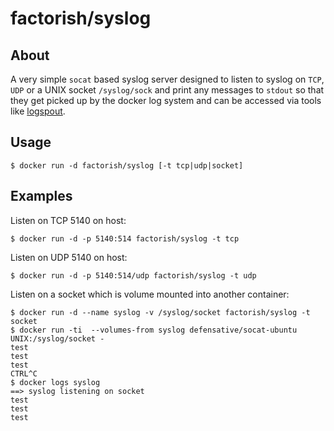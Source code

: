 # factorish/syslog

## About

A very simple `socat` based syslog server designed to listen to syslog on `TCP`, `UDP` or a UNIX socket `/syslog/sock` and print any messages to `stdout` so that they get picked up by the docker log system and can be accessed via tools like [logspout](http://github.com/gliderlabs/logspout).

## Usage

```
$ docker run -d factorish/syslog [-t tcp|udp|socket]
```

## Examples

Listen on TCP 5140 on host:

```
$ docker run -d -p 5140:514 factorish/syslog -t tcp
```

Listen on UDP 5140 on host:

```
$ docker run -d -p 5140:514/udp factorish/syslog -t udp
```

Listen on a socket which is volume mounted into another container:

```
$ docker run -d --name syslog -v /syslog/socket factorish/syslog -t socket
$ docker run -ti  --volumes-from syslog defensative/socat-ubuntu UNIX:/syslog/socket -
test
test
test
CTRL^C
$ docker logs syslog
==> syslog listening on socket
test
test
test
```
